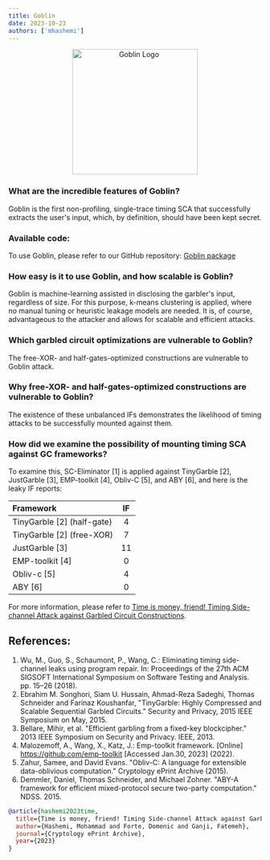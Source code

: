 ```yaml
---
title: Goblin
date: 2023-10-23
authors: ['mhashemi']
---
```


<p align="center">
  <img src="/img/Goblin_logo.PNG" alt="Goblin Logo" width="250" />
</p>

### What are the incredible features of Goblin?
Goblin is the first non-profiling, single-trace timing SCA that successfully extracts the user's input, which, by definition, should have been kept secret.

### Available code:
To use Goblin, please refer to our GitHub repository: [Goblin package](https://github.com/vernamlab/Goblin)

<!-- truncate -->

### How easy is it to use Goblin, and how scalable is Goblin?
Goblin is machine-learning assisted in disclosing the garbler's input, regardless of size. For this purpose, k-means clustering is applied, where no manual tuning or heuristic leakage models are needed. It is, of course, advantageous to the attacker and allows for scalable and efficient attacks.

### Which garbled circuit optimizations are vulnerable to Goblin?
The free-XOR- and half-gates-optimized constructions are vulnerable to Goblin attack.

### Why free-XOR- and half-gates-optimized constructions are vulnerable to Goblin?
The existence of these unbalanced IFs demonstrates the likelihood of timing attacks to be successfully mounted against them.

### How did we examine the possibility of mounting timing SCA against GC frameworks?
To examine this, SC-Eliminator \[1] is applied against TinyGarble \[2], JustGarble \[3], EMP-toolkit \[4], Obliv-C \[5], and ABY \[6], and here is the leaky IF reports:

| Framework                  | IF |
| :------------------------- | :-: |
| TinyGarble [2] (half-gate) |  4 |
| TinyGarble [2] (free-XOR)  |  7 |
| JustGarble [3]             | 11 |
| EMP-toolkit [4]            |  0 |
| Obliv-c [5]                |  4 |
| ABY [6]                    |  0 |

For more information, please refer to [Time is money, friend! Timing Side-channel Attack against Garbled Circuit Constructions](https://eprint.iacr.org/2023/001.pdf).

## References:
1.  Wu, M., Guo, S., Schaumont, P., Wang, C.: Eliminating timing side-channel leaks using program repair. In: Proceedings of the 27th ACM SIGSOFT International Symposium on Software Testing and Analysis. pp. 15–26 (2018).
2.  Ebrahim M. Songhori, Siam U. Hussain, Ahmad-Reza Sadeghi, Thomas Schneider and Farinaz Koushanfar, "TinyGarble: Highly Compressed and Scalable Sequential Garbled Circuits." Security and Privacy, 2015 IEEE Symposium on May, 2015.
3.  Bellare, Mihir, et al. "Efficient garbling from a fixed-key blockcipher." 2013 IEEE Symposium on Security and Privacy. IEEE, 2013.
4.  Malozemoff, A., Wang, X., Katz, J.: Emp-toolkit framework. \[Online] https://github.com/emp-toolkit \[Accessed Jan.30, 2023] (2022).
5.  Zahur, Samee, and David Evans. "Obliv-C: A language for extensible data-oblivious computation." Cryptology ePrint Archive (2015).
6.  Demmler, Daniel, Thomas Schneider, and Michael Zohner. "ABY-A framework for efficient mixed-protocol secure two-party computation." NDSS. 2015.

```bibtex
@article{hashemi2023time,
  title={Time is money, friend! Timing Side-channel Attack against Garbled Circuit Constructions},
  author={Hashemi, Mohammad and Forte, Domenic and Ganji, Fatemeh},
  journal={Cryptology ePrint Archive},
  year={2023}
}
``` 